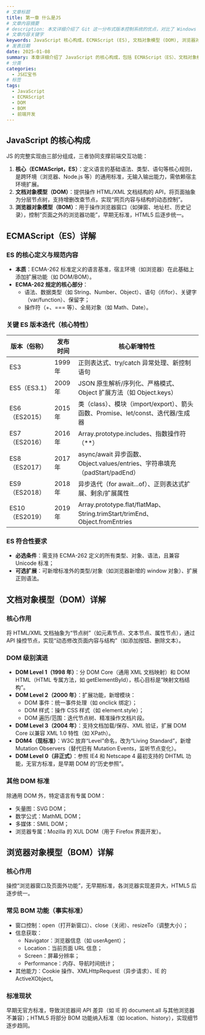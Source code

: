```yaml
---
# 文章标题
title: 第一章 什么是JS
# 文章内容摘要
# description: 本文详细介绍了 Git 这一分布式版本控制系统的优点，对比了 Windows 与 macOS/Linux 系统下的常用命令，讲解了 vim 操作模式及常用命令，还阐述了 Git 的基本配置、特定项目配置和命令缩写设置等内容。
# 文章内容关键字
keywords: JavaScript 核心构成，ECMAScript (ES), 文档对象模型 (DOM), 浏览器对象模型 (BOM), ES 版本迭代，DOM 级别
# 发表日期
date: 2025-01-08
summary: 本章详细介绍了 JavaScript 的核心构成，包括 ECMAScript（ES）、文档对象模型（DOM）和浏览器对象模型（BOM），以及 ES 的核心定义与规范内容、ES 版本迭代和 DOM 级别演进。
# 分类
categories:
  - JS红宝书
# 标签
tags:
  - JavaScript
  - ECMAScript
  - DOM
  - BOM
  - 前端开发
---
```


## JavaScript 的核心构成

JS 的完整实现由三部分组成，三者协同支撑前端交互功能：

1. **核心（ECMAScript，ES）**：定义语言的基础语法、类型、语句等核心规则，是跨环境（浏览器、Node.js 等）的通用标准，无输入输出能力，需依赖宿主环境扩展。
2. **文档对象模型（DOM）**：提供操作 HTML/XML 文档结构的 API，将页面抽象为分层节点树，支持增删改查节点，实现“网页内容与结构的动态控制”。
3. **浏览器对象模型（BOM）**：用于操作浏览器窗口（如弹窗、地址栏、历史记录），控制“页面之外的浏览器功能”，早期无标准，HTML5 后逐步统一。

## ECMAScript（ES）详解

### ES 的核心定义与规范内容

- **本质**：ECMA-262 标准定义的语言基准，宿主环境（如浏览器）在此基础上添加扩展功能（如 DOM/BOM）。
- **ECMA-262 规定的核心部分**：
  - 语法、数据类型（如 String、Number、Object）、语句（if/for）、关键字（var/function）、保留字；
  - 操作符（+、=== 等）、全局对象（如 Math、Date）。

### 关键 ES 版本迭代（核心特性）

| 版本（俗称）   | 发布时间 | 核心新增特性                                                                    |
| -------------- | -------- | ------------------------------------------------------------------------------- |
| ES3            | 1999 年  | 正则表达式、try/catch 异常处理、新控制语句                                      |
| ES5（ES3.1）   | 2009 年  | JSON 原生解析/序列化、严格模式、Object 扩展方法（如 Object.keys）               |
| ES6（ES2015）  | 2015 年  | 类（class）、模块（import/export）、箭头函数、Promise、let/const、迭代器/生成器 |
| ES7（ES2016）  | 2016 年  | Array.prototype.includes、指数操作符（\*\*）                                    |
| ES8（ES2017）  | 2017 年  | async/await 异步函数、Object.values/entries、字符串填充（padStart/padEnd）      |
| ES9（ES2018）  | 2018 年  | 异步迭代（for await...of）、正则表达式扩展、剩余/扩展属性                       |
| ES10（ES2019） | 2019 年  | Array.prototype.flat/flatMap、String.trimStart/trimEnd、Object.fromEntries      |

### ES 符合性要求

- **必选条件**：需支持 ECMA-262 定义的所有类型、对象、语法，且兼容 Unicode 标准；
- **可选扩展**：可新增标准外的类型/对象（如浏览器新增的 window 对象）、扩展正则语法。

## 文档对象模型（DOM）详解

### 核心作用

将 HTML/XML 文档抽象为“节点树”（如元素节点、文本节点、属性节点），通过 API 操控节点，实现“动态修改页面内容与结构”（如添加按钮、删除文本）。

### DOM 级别演进

- **DOM Level 1（1998 年）**：分 DOM Core（通用 XML 文档映射）和 DOM HTML（HTML 专属方法，如 getElementById），核心目标是“映射文档结构”。
- **DOM Level 2（2000 年）**：扩展功能，新增模块：
  - DOM 事件：统一事件处理（如 onclick 绑定）；
  - DOM 样式：操作 CSS 样式（如 element.style）；
  - DOM 遍历/范围：迭代节点树、精准操作文档片段。
- **DOM Level 3（2004 年）**：支持文档加载/保存、XML 验证，扩展 DOM Core 以兼容 XML 1.0 特性（如 XPath）。
- **DOM4（现标准）**：W3C 放弃“Level”命名，改为“Living Standard”，新增 Mutation Observers（替代旧有 Mutation Events，监听节点变化）。
- **DOM Level 0（非正式）**：参照 IE4 和 Netscape 4 最初支持的 DHTML 功能，无官方标准，是早期 DOM 的“历史参照”。

### 其他 DOM 标准

除通用 DOM 外，特定语言有专属 DOM：

- 矢量图：SVG DOM；
- 数学公式：MathML DOM；
- 多媒体：SMIL DOM；
- 浏览器专属：Mozilla 的 XUL DOM（用于 Firefox 界面开发）。

## 浏览器对象模型（BOM）详解

### 核心作用

操控“浏览器窗口及页面外功能”，无早期标准，各浏览器实现差异大，HTML5 后逐步统一。

### 常见 BOM 功能（事实标准）

- 窗口控制：open（打开新窗口）、close（关闭）、resizeTo（调整大小）；
- 信息获取：
  - Navigator：浏览器信息（如 userAgent）；
  - Location：当前页面 URL 信息；
  - Screen：屏幕分辨率；
  - Performance：内存、导航时间统计；
- 其他能力：Cookie 操作、XMLHttpRequest（异步请求）、IE 的 ActiveXObject。

### 标准现状

早期无官方标准，导致浏览器间 API 差异（如 IE 的 document.all 与其他浏览器不兼容）；HTML5 将部分 BOM 功能纳入标准（如 location、history），实现细节逐步趋同。
